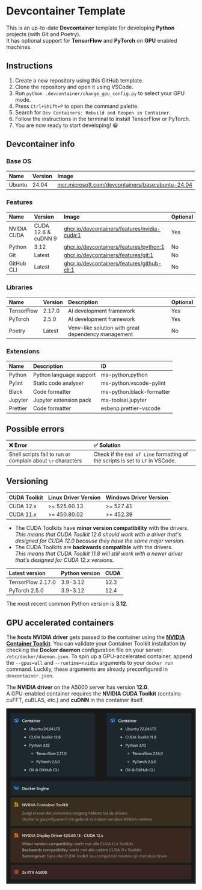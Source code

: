 # Devcontainer Template

This is an up-to-date **Devcontainer** template for developing **Python** projects (with Git and Poetry).<br>
It has optional support for **TensorFlow** and **PyTorch** on **GPU** enabled machines.

## Instructions

1. Create a new repository using this GitHub template.
2. Clone the repository and open it using VSCode.
3. Run `python .devcontainer/change_gpu_config.py` to select your GPU mode.
4. Press `Ctrl+Shift+P` to open the command palette.
5. Search for `Dev Containers: Rebuild and Reopen in Container`.
6. Follow the instructions in the terminal to install TensorFlow or PyTorch.
7. You are now ready to start developing! 😀

## Devcontainer info

### Base OS

| Name   | Version | Image                                                                                                                  |
| :----- | :------ | :--------------------------------------------------------------------------------------------------------------------- |
| Ubuntu | 24.04   | [mcr.microsoft.com/devcontainers/base:ubuntu-24.04](https://github.com/devcontainers/images/tree/main/src/base-ubuntu) |

### Features

| Name        | Version             | Image                                                                                                               | Optional |
| :---------- | :------------------ | :------------------------------------------------------------------------------------------------------------------ | -------- |
| NVIDIA CUDA | CUDA 12.6 & cuDNN 9 | [ghcr.io/devcontainers/features/nvidia-cuda:1](https://github.com/devcontainers/features/tree/main/src/nvidia-cuda) | Yes      |
| Python      | 3.12                | [ghcr.io/devcontainers/features/python:1](https://github.com/devcontainers/features/tree/main/src/python)           | No       |
| Git         | Latest              | [ghcr.io/devcontainers/features/git:1](https://github.com/devcontainers/features/tree/main/src/git)                 | No       |
| GitHub CLI  | Latest              | [ghcr.io/devcontainers/features/github-cli:1](https://github.com/devcontainers/features/tree/main/src/github-cli)   | No       |

### Libraries

| Name       | Version | Description                                         | Optional |
| :--------- | :------ | :-------------------------------------------------- | -------- |
| TensorFlow | 2.17.0  | AI development framework                            | Yes      |
| PyTorch    | 2.5.0   | AI development framework                            | Yes      |
| Poetry     | Latest  | Venv-like solution with great dependency management | No       |

### Extensions

| Name     | Description             | ID                        |
| :------- | :---------------------- | :------------------------ |
| Python   | Python language support | ms-python.python          |
| Pylint   | Static code analyser    | ms-python.vscode-pylint   |
| Black    | Code formatter          | ms-python.black-formatter |
| Jupyter  | Jupyter extension pack  | ms-toolsai.jupyter        |
| Prettier | Code formatter          | esbenp.prettier-vscode    |

## Possible errors

| **❌ Error**                                                | **✅ Solution**                                                                |
| :---------------------------------------------------------- | :----------------------------------------------------------------------------- |
| Shell scripts fail to run or complain about `\r` characters | Check if the `End of Line` formatting of the scripts is set to `LF` in VSCode. |

## Versioning

| CUDA Toolkit | Linux Driver Version | Windows Driver Version |
| :----------- | :------------------- | :--------------------- |
| CUDA 12.x    | >= 525.60.13         | >= 527.41              |
| CUDA 11.x    | >= 450.80.02         | >= 452.39              |

- The CUDA Toolkits have **minor version compatibility** with the drivers.<br/>
  _This means that CUDA Toolkit 12.6 should work with a driver that's designed for CUDA 12.0 because they have the same major version._
- The CUDA Toolkits are **backwards compatible** with the drivers.<br/>
  _This means that CUDA Toolkit 11.8 will still work with a newer driver that's designed for CUDA 12.x versions._

| Latest version    | Python version | CUDA |
| :---------------- | :------------- | :--- |
| TensorFlow 2.17.0 | 3.9-3.12       | 12.3 |
| PyTorch 2.5.0     | 3.9-3.12       | 12.4 |

The most recent common Python version is **3.12**.

## GPU accelerated containers

The **hosts NVIDIA driver** gets passed to the container using the **[NVIDIA Container Toolkit](https://docs.nvidia.com/datacenter/cloud-native/container-toolkit/latest/index.html)**.
You can validate your Container Toolkit installation by checking the **Docker daemon** configuration file on your server: `/etc/docker/daemon.json`.
To spin up a GPU-accelerated container, append the `--gpus=all` and `--runtime=nvidia` arguments to your `docker run` command.
Luckily, these arguments are already preconfigured in `devcontainer.json`.

The **NVIDIA driver** on the A5000 server has version **12.0**.<br/>
A GPU-enabled container requires the **NVIDIA CUDA Toolkit** (contains cuFFT, cuBLAS, etc.) and **cuDNN** in the container itself.<br/>

![CUDA stack](.github/cuda_stack.png)
